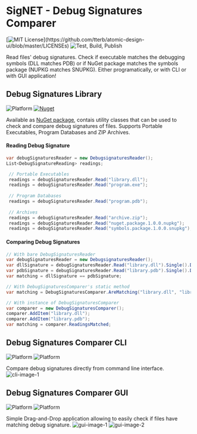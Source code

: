 # SigNET - Debug Signatures Comparer
[![MIT License](https://img.shields.io/apm/l/atomic-design-ui.svg?)](https://github.com/tterb/atomic-design-ui/blob/master/LICENSEs)
![Test, Build, Publish](https://github.com/McjMzn/DebugSignaturesComparer/workflows/test-build-publish/badge.svg)

Read files' debug signatures. Check if executable matches the debugging symbols (DLL matches PDB) or if NuGet package matches the symbols package (NUPKG matches SNUPKG). Either programatically, or with CLI or with GUI application!

## Debug Signatures Library
![Platform](https://img.shields.io/badge/.NET%20Standard-2.0-blue)
[![Nuget](https://img.shields.io/nuget/v/SigNET)](https://www.nuget.org/packages/SigNET/)

Available as [NuGet package](https://www.nuget.org/packages/SigNET/), contais utility classes that can be used to check and compare debug signatures of files. Supports Portable Executables, Program Databases and ZIP Archives.

#### Reading Debug Signature
```c#
var debugSignaturesReader = new DebugsignaturesReader();
List<DebugSignatureReading> readings;

 // Portable Executables
 readings = debugSignaturesReader.Read("library.dll");
 readings = debugSignaturesReader.Read("program.exe");
   
 // Program Databases
 readings = debugSignaturesReader.Read("program.pdb");
 
 // Archives
 readings = debugSignaturesReader.Read("archive.zip");
 readings = debugSignaturesReader.Read("nuget.package.1.0.0.nupkg");
 readings = debugSignaturesReader.Read("symbols.package.1.0.0.snupkg");
```
#### Comparing Debug Signatures
```c#
// With bare DebugSignaturesReader
var debugSignaturesReader = new DebugsignaturesReader();
var dllSignature = debugSignaturesReader.Read("library.dll").Single().DebugSignature;
var pdbSignature = debugSignaturesReader.Read("library.pdb").Single().DebugSignature;
var matching = dllSignature == pdbSignature;

// With DebugSignaturesComparer's static method
var matching = DebugSignaturesComparer.AreMatching("library.dll", "library.pdb");

// With instance of DebugSignaturesComparer
var comparer = new DebugSignaturesComparer();
comparer.AddItem("library.dll");
comparer.AddItem("library.pdb");
var matching = comparer.ReadingsMatched;
```

## Debug Signatures Comparer CLI
![Platform](https://img.shields.io/badge/.NET-5.0-blue)
![Platform](https://img.shields.io/badge/OS-Windows%20|%20Linux%20|%20MacOS-lightgrey)

Compare debug signatures directly from command line interface.
![cli-image-1](https://i.imgur.com/K6NlOxY.png "SigNET - Debug Signatures Comparer CLI")

## Debug Signatures Comparer GUI
![Platform](https://img.shields.io/badge/.NET-5.0%20WPF-blue)
![Platform](https://img.shields.io/badge/OS-Windows-lightgrey)

Simple Drag-and-Drop application allowing to easily check if files have matching debug signature.
![gui-image-1](https://i.imgur.com/XKZ2b7B.png "SigNET - Debug Signatures Comparer GUI #1")
![gui-image-2](https://i.imgur.com/fUw0JyA.png "SigNET - Debug Signatures Comparer GUI #2")
